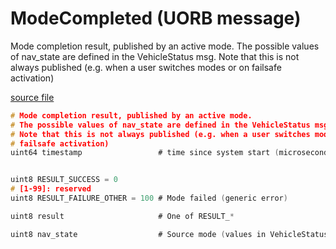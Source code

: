 # ModeCompleted (UORB message)

Mode completion result, published by an active mode.
The possible values of nav_state are defined in the VehicleStatus msg.
Note that this is not always published (e.g. when a user switches modes or on
failsafe activation)

[source file](https://github.com/PX4/PX4-Autopilot/blob/release/1.15/msg/ModeCompleted.msg)

```c
# Mode completion result, published by an active mode.
# The possible values of nav_state are defined in the VehicleStatus msg.
# Note that this is not always published (e.g. when a user switches modes or on
# failsafe activation)
uint64 timestamp				 # time since system start (microseconds)


uint8 RESULT_SUCCESS = 0
# [1-99]: reserved
uint8 RESULT_FAILURE_OTHER = 100 # Mode failed (generic error)

uint8 result                     # One of RESULT_*

uint8 nav_state                  # Source mode (values in VehicleStatus)


```
